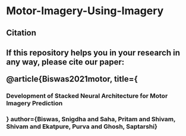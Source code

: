 <h1>Motor-Imagery-Using-Imagery</h1>
<h2>Citation<h2/>
If this repository helps you in your research in any way, please cite our paper:

  @article{Biswas2021motor,
  title={<h3>Development of Stacked Neural Architecture for Motor Imagery Prediction<h3>}
  author={Biswas, Snigdha and Saha, Pritam and Shivam, Shivam and Ekatpure, Purva and Ghosh, Saptarshi}



